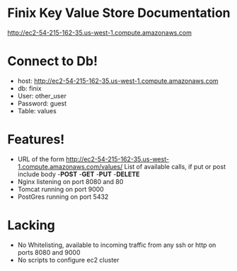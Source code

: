 # Finix Key Value Store Documentation
http://ec2-54-215-162-35.us-west-1.compute.amazonaws.com
# Connect to Db!
- host: http://ec2-54-215-162-35.us-west-1.compute.amazonaws.com
- db: finix
- User: other_user
- Password: guest
- Table: values
# Features!
  - URL of the form http://ec2-54-215-162-35.us-west-1.compute.amazonaws.com/values/<id>
        List of available calls, if put or post include body
            -**POST**
            -**GET**
            -**PUT**
            -**DELETE**
  - Nginx listening on port 8080 and 80
  - Tomcat running on port 9000
  - PostGres running on port 5432
  
# Lacking
- No Whitelisting, available to incoming traffic from any ssh or http on ports 8080 and 9000
- No scripts to configure ec2 cluster

